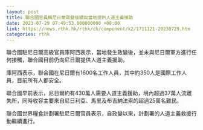 ```yaml
---
layout: post
title: 聯合國官員稱尼日爾政變後續向當地提供人道主義援助
date: 2023-07-29 07:49:53.000000000 +08:00
link: https://news.rthk.hk/rthk/ch/component/k2/1711121-20230729.htm
categories: rthk
---
```


聯合國駐尼日爾高級官員庫阿西表示，當地發生政變後，並未與尼日爾軍方進行任何接觸，聯合國目前仍向尼日爾提供人道主義援助。

庫阿西表示，聯合國在尼日爾有1600名工作人員，其中約350人是國際工作人員，目前所有人都安全。

聯合國早前表示，尼日爾約有430萬人需要人道主義援助，境內超過37萬人流離失所，同時收容主要來自尼日利亞、馬里及布吉納法索的超過25萬名難民。

聯合國世界糧食計劃署駐尼日爾官員表示，自政變以來，計劃署的人道主義救援行動繼續進行。
